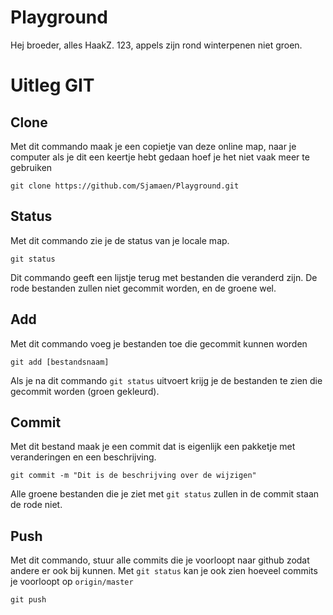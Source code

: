 # Playground
Hej broeder, alles HaakZ.
123, appels zijn rond winterpenen niet groen.


# Uitleg GIT

## Clone
Met dit commando maak je een copietje van deze online map, naar je computer als je dit een keertje hebt gedaan hoef je het niet vaak meer te gebruiken

    git clone https://github.com/Sjamaen/Playground.git

## Status
Met dit commando zie je de status van je locale map.

    git status

Dit commando geeft een lijstje terug met bestanden die veranderd zijn. 
De rode bestanden zullen niet gecommit worden, en de groene wel. 

## Add
Met dit commando voeg je bestanden toe die gecommit kunnen worden

    git add [bestandsnaam]

Als je na dit commando `git status` uitvoert krijg je de bestanden te zien die gecommit worden (groen gekleurd).

## Commit
Met dit bestand maak je een commit dat is eigenlijk een pakketje met veranderingen en een beschrijving.

    git commit -m "Dit is de beschrijving over de wijzigen"

Alle groene bestanden die je ziet met `git status` zullen in de commit staan de rode niet. 

## Push
Met dit commando, stuur alle commits die je voorloopt naar github zodat andere er ook bij kunnen.
Met `git status` kan je ook zien hoeveel commits je voorloopt op `origin/master`

    git push





